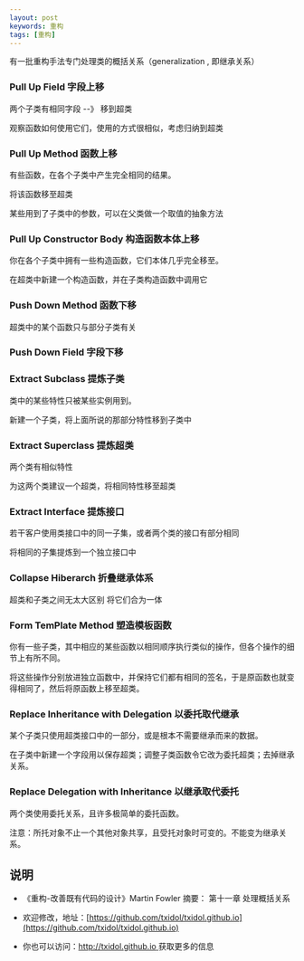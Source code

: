 ```yaml
---
layout: post
keywords: 重构
tags: [重构]
---
```


有一批重构手法专门处理类的概括关系（generalization , 即继承关系）

### Pull Up Field 字段上移

两个子类有相同字段 --》 移到超类

观察函数如何使用它们，使用的方式很相似，考虑归纳到超类

### Pull Up Method 函数上移

有些函数，在各个子类中产生完全相同的结果。

将该函数移至超类

某些用到了子类中的参数，可以在父类做一个取值的抽象方法

### Pull Up Constructor Body 构造函数本体上移

你在各个子类中拥有一些构造函数，它们本体几乎完全移至。

在超类中新建一个构造函数，并在子类构造函数中调用它

### Push Down Method 函数下移

超类中的某个函数只与部分子类有关 

### Push Down Field 字段下移

### Extract Subclass 提炼子类

类中的某些特性只被某些实例用到。

新建一个子类，将上面所说的那部分特性移到子类中

### Extract Superclass 提炼超类

两个类有相似特性

为这两个类建议一个超类，将相同特性移至超类

### Extract Interface 提炼接口

若干客户使用类接口中的同一子集，或者两个类的接口有部分相同

将相同的子集提炼到一个独立接口中

### Collapse Hiberarch 折叠继承体系

超类和子类之间无太大区别 将它们合为一体

### Form TemPlate Method 塑造模板函数

你有一些子类，其中相应的某些函数以相同顺序执行类似的操作，但各个操作的细节上有所不同。

将这些操作分别放进独立函数中，并保持它们都有相同的签名，于是原函数也就变得相同了，然后将原函数上移至超类。

### Replace Inheritance with Delegation 以委托取代继承

某个子类只使用超类接口中的一部分，或是根本不需要继承而来的数据。

在子类中新建一个字段用以保存超类；调整子类函数令它改为委托超类；去掉继承关系。

### Replace Delegation with Inheritance 以继承取代委托

两个类使用委托关系，且许多极简单的委托函数。

注意：所托对象不止一个其他对象共享，且受托对象时可变的。不能变为继承关系。


说明
----
- 《重构-改善既有代码的设计》Martin Fowler 摘要： 第十一章 处理概括关系

- 欢迎修改，地址：[https://github.com/txidol/txidol.github.io](https://github.com/txidol/txidol.github.io)

- 你也可以访问：[http://txidol.github.io ](http://txidol.github.io) 获取更多的信息
